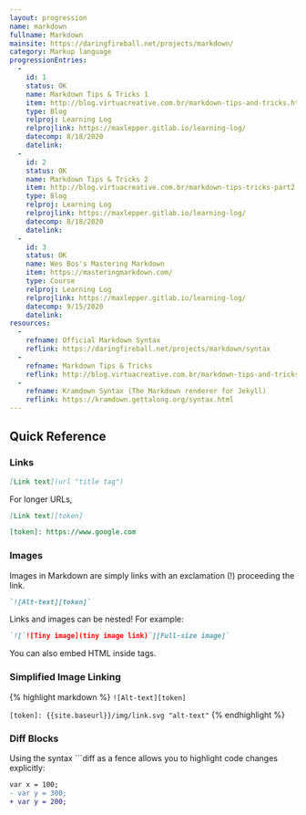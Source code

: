 ```yaml
--- 
layout: progression
name: markdown
fullname: Markdown
mainsite: https://daringfireball.net/projects/markdown/
category: Markup language
progressionEntries: 
  - 
    id: 1
    status: OK
    name: Markdown Tips & Tricks 1
    item: http://blog.virtuacreative.com.br/markdown-tips-and-tricks.html
    type: Blog
    relproj: Learning Log
    relprojlink: https://maxlepper.gitlab.io/learning-log/
    datecomp: 8/18/2020
    datelink: 
  - 
    id: 2
    status: OK
    name: Markdown Tips & Tricks 2
    item: http://blog.virtuacreative.com.br/markdown-tips-tricks-part2.html
    type: Blog
    relproj: Learning Log
    relprojlink: https://maxlepper.gitlab.io/learning-log/
    datecomp: 8/18/2020
    datelink: 
  - 
    id: 3
    status: OK
    name: Wes Bos's Mastering Markdown
    item: https://masteringmarkdown.com/
    type: Course
    relproj: Learning Log
    relprojlink: https://maxlepper.gitlab.io/learning-log/
    datecomp: 9/15/2020
    datelink: 
resources: 
  - 
    refname: Official Markdown Syntax
    reflink: https://daringfireball.net/projects/markdown/syntax
  - 
    refname: Markdown Tips & Tricks
    reflink: http://blog.virtuacreative.com.br/markdown-tips-and-tricks.html
  - 
    refname: Kramdown Syntax (The Markdown renderer for Jekyll)
    reflink: https://kramdown.gettalong.org/syntax.html
---
```


## Quick Reference

### Links

```markdown
[Link text](url "title tag")
```

For longer URLs,

```markdown
[Link text][token]

[token]: https://www.google.com
```

### Images

Images in Markdown are simply links with an exclamation (!) proceeding the link.

```markdown
`![Alt-text][token]`
```

Links and images can be nested! For example:

```markdown
`![`![Tiny image](tiny image link)`][Full-size image]`
```

You can also embed HTML inside tags.

### Simplified Image Linking

{% highlight markdown %}
`![Alt-text][token]`

`[token]: {{site.baseurl}}/img/link.svg "alt-text"`
{% endhighlight %}

### Diff Blocks

Using the syntax ```diff as a fence allows you to highlight code changes explicitly:

```diff
var x = 100;
- var y = 300;
+ var y = 200;
```